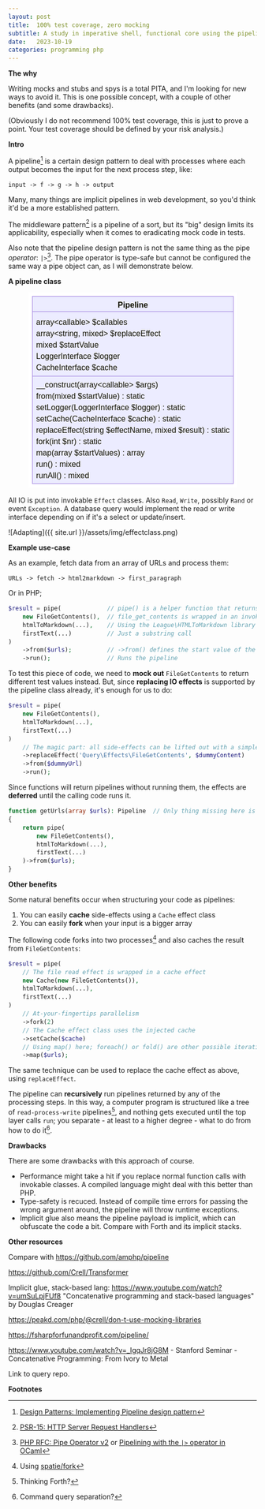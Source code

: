 ```yaml
---
layout: post
title:  100% test coverage, zero mocking 
subtitle: A study in imperative shell, functional core using the pipeline design pattern
date:   2023-10-19
categories: programming php
---
```


<style>
h4, h3 {
  display: none; /* hide */
}
h4 + p {
    padding: 10px;
    background-color: rgb(221, 244, 255);
    margin: 10px;
    color: #333;
}
h3 + p {
    padding: 10px;
    background-color: #fff8c4;
    margin: 10px;
    color: #333;
}
</style>

**The why**

Writing mocks and stubs and spys is a total PITA, and I'm looking for new ways to avoid it. This is one possible concept, with a couple of other benefits (and some drawbacks).

(Obviously I do not recommend 100% test coverage, this is just to prove a point. Your test coverage should be defined by your risk analysis.)

**Intro**

A pipeline[^1] is a certain design pattern to deal with processes where each output becomes the input for the next process step, like:

    input -> f -> g -> h -> output

Many, many things are implicit pipelines in web development, so you'd think it'd be a more established pattern.

The middleware pattern[^2] is a pipeline of a sort, but its "big" design limits its applicability, especially when it comes to eradicating mock code in tests.

Also note that the pipeline design pattern is not the same thing as the pipe _operator_: `|>`[^3]. The pipe operator is type-safe but cannot be configured the same way a pipe object can, as I will demonstrate below.

**A pipeline class**

<p align=center>
<img src="/assets/img/pipeline.png"/>
</p>

All IO is put into invokable `Effect` classes.
Also `Read`, `Write`, possibly `Rand` or event `Exception`.
A database query would implement the read or write interface depending on if it's a select or update/insert.

![Adapting]({{ site.url }}/assets/img/effectclass.png)

**Example use-case**

As an example, fetch data from an array of URLs and process them:

    URLs -> fetch -> html2markdown -> first_paragraph

Or in PHP;

```php
$result = pipe(             // pipe() is a helper function that returns a pipeline object
    new FileGetContents(),  // file_get_contents is wrapped in an invokable class
    htmlToMarkdown(...),    // Using the League\HTMLToMarkdown library
    firstText(...)          // Just a substring call
)
    ->from($urls);          // ->from() defines the start value of the pipe
    ->run();                // Runs the pipeline
```

To test this piece of code, we need to **mock out** `FileGetContents` to return different test values instead. But, since **replacing IO effects** is supported by the pipeline class already, it's enough for us to do:

```php
$result = pipe(
    new FileGetContents(),
    htmlToMarkdown(...),
    firstText(...)
)
    // The magic part: all side-effects can be lifted out with a simple method call.
    ->replaceEffect('Query\Effects\FileGetContents', $dummyContent)
    ->from($dummyUrl)
    ->run();
```

Since functions will return pipelines without running them, the effects are **deferred** until the calling code runs it.

```php
function getUrls(array $urls): Pipeline  // Only thing missing here is the generic notation Pipeline<string[]>
{
    return pipe(
        new FileGetContents(),
        htmlToMarkdown(...),
        firstText(...)
    )->from($urls);
}
```

**Other benefits**

Some natural benefits occur when structuring your code as pipelines:

1. You can easily **cache** side-effects using a `Cache` effect class
2. You can easily **fork** when your input is a bigger array

The following code forks into two processes[^4] and also caches the result from `FileGetContents`:

```php
$result = pipe(
    // The file read effect is wrapped in a cache effect
    new Cache(new FileGetContents()),
    htmlToMarkdown(...),
    firstText(...)
)
    // At-your-fingertips parallelism
    ->fork(2)
    // The Cache effect class uses the injected cache
    ->setCache($cache)
    // Using map() here; foreach() or fold() are other possible iterations
    ->map($urls);
```

The same technique can be used to replace the cache effect as above, using `replaceEffect`.

The pipeline can **recursively** run pipelines returned by any of the processing steps. In this way, a computer program is structured like a tree of `read-process-write` pipelines[^5], and nothing gets executed until the top layer calls `run`; you separate - at least to a higher degree - what to do from how to do it[^6].

**Drawbacks**

There are some drawbacks with this approach of course.

* Performance might take a hit if you replace normal function calls with invokable classes. A compiled language might deal with this better than PHP.
* Type-safety is recuced. Instead of compile time errors for passing the wrong argument around, the pipeline will throw runtime exceptions.
* Implicit glue also means the pipeline payload is implicit, which can obfuscate the code a bit. Compare with Forth and its implicit stacks.

**Other resources**

Compare with https://github.com/amphp/pipeline

https://github.com/Crell/Transformer

Implicit glue, stack-based lang: https://www.youtube.com/watch?v=umSuLpjFUf8  "Concatenative programming and stack-based languages" by Douglas Creager 

https://peakd.com/php/@crell/don-t-use-mocking-libraries

https://fsharpforfunandprofit.com/pipeline/

https://www.youtube.com/watch?v=_IgqJr8jG8M - Stanford Seminar - Concatenative Programming: From Ivory to Metal

Link to query repo.

**Footnotes**

[^1]: [Design Patterns: Implementing Pipeline design pattern](https://levelup.gitconnected.com/design-patterns-implementing-pipeline-design-pattern-824bd2d42bab)
[^2]: [PSR-15: HTTP Server Request Handlers](https://www.php-fig.org/psr/psr-15)
[^3]: [PHP RFC: Pipe Operator v2](https://wiki.php.net/rfc/pipe-operator-v2) or [Pipelining with the `|>` operator in OCaml](https://blog.shaynefletcher.org/2013/12/pipelining-with-operator-in-ocaml.html)
[^4]: Using [spatie/fork](https://github.com/spatie/fork)
[^5]: Thinking Forth?
[^6]: Command query separation?
